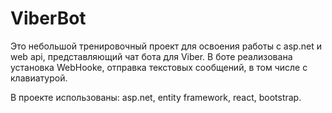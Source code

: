 # ViberBot

Это небольшой тренировочный проект для освоения работы с asp.net и web api, представляющий чат бота для Viber. 
В боте реализована установка WebHooke, отправка текстовых сообщений, в том числе с клавиатурой.

В проекте использованы: asp.net, entity framework, react, bootstrap.
